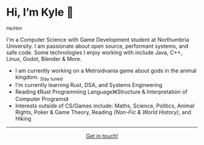 # Hi, I’m Kyle 👋 
<sub>He/Him</sub>

I'm a Computer Science with Game Development student at Northumbria University. I am passionate about open source, performant systems, and safe code. 
Some technologies I enjoy working with include Java, C++, Linux, Godot, Blender & More. 

- I am currently working on a Metroidvania game about gods in the animal kingdom. <sub>Stay tuned</sub>
- I'm currently learning Rust, DSA, and Systems Engineering
- Reading 《Rust Programming Language》《Structure & Interpretation of Computer Programs》
- Interests outside of CS/Games include: Maths, Science, Politics, Animal Rights, Poker & Game Theory, Reading *(Non-Fic & World History)*, and Hiking

<hr>
<p align="center">
  <a href="https://www.linkedin.com/in/kyle-dunbar-220308318/">Get in touch!</a>
</p>

<!---
KyleDunbarDev/KyleDunbarDev is a ✨ special ✨ repository because its `README.md` (this file) appears on your GitHub profile.
You can click the Preview link to take a look at your changes.
--->
